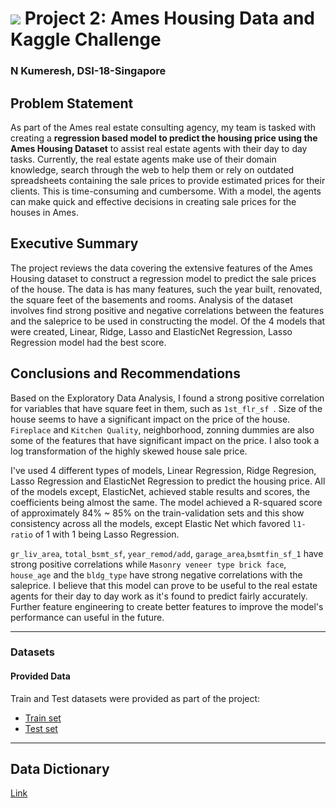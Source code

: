 # ![](https://ga-dash.s3.amazonaws.com/production/assets/logo-9f88ae6c9c3871690e33280fcf557f33.png) Project 2: Ames Housing Data and Kaggle Challenge

### N Kumeresh, DSI-18-Singapore

## Problem Statement

As part of the Ames real estate consulting agency, my team is tasked with creating a **regression based model to predict the housing price using the Ames Housing Dataset** to assist real estate agents with their day to day tasks. Currently, the real estate agents make use of their domain knowledge, search through the web to help them or rely on outdated spreadsheets containing the sale prices to provide estimated prices for their clients. This is time-consuming and cumbersome. With a model, the agents can make quick and effective decisions in creating sale prices for the houses in Ames.

## Executive Summary

The project reviews the data covering the extensive features of the Ames Housing dataset to construct a regression model to predict the sale prices of the house. The data is has many features, such the year built, renovated, the square feet of the basements and rooms. Analysis of the dataset involves find strong positive and negative correlations between the features and the saleprice to be used in constructing the model. Of the 4 models that were created, Linear, Ridge, Lasso and ElasticNet Regression, Lasso Regression model had the best score. 

## Conclusions and Recommendations

Based on the Exploratory Data Analysis, I found a strong positive correlation for variables that have square feet in them, such as `1st_flr_sf `. Size of the house seems to have a significant impact on the price of the house. `Fireplace` and `Kitchen Quality`, neighborhood, zonning dummies are also some of the features that have significant impact on the price. I also took a log transformation of the highly skewed house sale price.

I've used 4 different types of models, Linear Regression, Ridge Regresion, Lasso Regression and ElasticNet Regression to predict the housing price. All of the models except, ElasticNet, achieved stable results and scores, the coefficients being almost the same. The model achieved a R-squared score of approximately 84% ~ 85% on the train-validation sets and this show consistency across all the models, except Elastic Net which favored `l1-ratio` of 1 with 1 being Lasso Regression.

`gr_liv_area`, `total_bsmt_sf`, `year_remod/add`, `garage_area`,`bsmtfin_sf_1` have strong positive correlations while `Masonry veneer type brick face`, `house_age` and the `bldg_type` have strong negative correlations with the saleprice. I believe that this model can prove to be useful to the real estate agents for their day to day work as it's found to predict fairly accurately. Further feature engineering to create better features to improve the model's performance can useful in the future.

---

### Datasets

#### Provided Data

Train and Test datasets were provided as part of the project:

- [Train set](./datasets/train.csv.csv)
- [Test set](./data/test.csv)


---
## Data Dictionary

[Link](http://jse.amstat.org/v19n3/decock/DataDocumentation.txt)